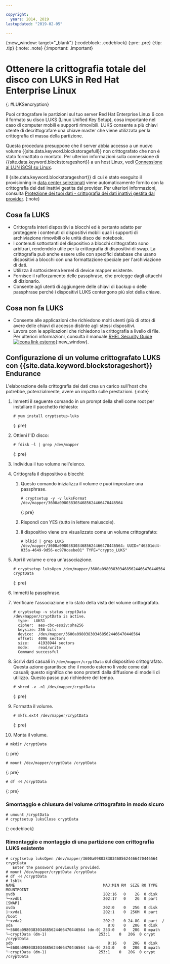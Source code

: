 ```yaml
---

copyright:
  years: 2014, 2019
lastupdated: "2019-02-05"

---
```

{:new_window: target="_blank"}
{:codeblock: .codeblock}
{:pre: .pre}
{:tip: .tip}
{:note: .note}
{:important: .important}

# Ottenere la crittografia totale del disco con LUKS in Red Hat Enterprise Linux
{: #LUKSencryption}

Puoi crittografare le partizioni sul tuo server Red Hat Enterprise Linux 6 con il formato su disco LUKS (Linux Unified Key Setup), cosa importante nel caso di computer mobili e supporti rimovibili. LUKS consente a più chiavi utente di decrittografare una chiave master che viene utilizzata per la crittografia di massa della partizione.

Questa procedura presuppone che il server abbia accesso a un nuovo volume {{site.data.keyword.blockstoragefull}} non crittografato che non è stato formattato o montato. Per ulteriori informazioni sulla connessione di {{site.data.keyword.blockstorageshort}} a un host Linux, vedi [Connessione ai LUN iSCSI su Linux](/docs/infrastructure/BlockStorage?topic=BlockStorage-mountingLinux).

Il {site.data.keyword.blockstorageshort}} di cui è stato eseguito il provisioning in [data center selezionati](/docs/infrastructure/BlockStorage?topic=BlockStorage-news) viene automaticamente fornito con la crittografia dei dati inattivi gestita dal provider. Per ulteriori informazioni, consulta [Protezione dei tuoi dati - crittografia dei dati inattivi gestita dal provider](/docs/infrastructure/BlockStorage?topic=BlockStorage-encryption).
{:note}

## Cosa fa LUKS

- Crittografa interi dispositivi a blocchi ed è pertanto adatto per proteggere i contenuti di dispositivi mobili quali i supporti di archiviazione rimovibili o le unità disco dei notebook.
- I contenuti sottostanti del dispositivo a blocchi crittografato sono arbitrari, rendendolo utile per la crittografia di dispositivi di swap. La crittografia può anche essere utile con specifici database che usano dispositivi a blocchi con una formattazione speciale per l'archiviazione di dati.
- Utilizza il sottosistema kernel di device mapper esistente.
- Fornisce il rafforzamento delle passphrase, che protegge dagli attacchi di dizionario.
- Consente agli utenti di aggiungere delle chiavi di backup o delle passphrase perché i dispositivi LUKS contengono più slot della chiave.


## Cosa non fa LUKS

- Consente alle applicazioni che richiedono molti utenti (più di otto) di avere delle chiavi di accesso distinte agli stessi dispositivi.
- Lavora con le applicazioni che richiedono la crittografia a livello di file. Per ulteriori informazioni, consulta il manuale [RHEL Security Guide ![Icona link esterno](../../icons/launch-glyph.svg "Icona link esterno")](https://access.redhat.com/documentation/en-US/Red_Hat_Enterprise_Linux/7/html/Security_Guide/sec-Encryption.html){:new_window}.

## Configurazione di un volume crittografato LUKS con {{site.data.keyword.blockstorageshort}} Endurance

L'elaborazione della crittografia dei dati crea un carico sull'host che potrebbe, potenzialmente, avere un impatto sulle prestazioni.
{:note}

1. Immetti il seguente comando in un prompt della shell come root per installare il pacchetto richiesto:   <br/>
   ```
   # yum install cryptsetup-luks
   ```
   {: pre}
2. Ottieni l'ID disco:<br/>
   ```
   # fdisk –l | grep /dev/mapper
   ```
   {: pre}
3. Individua il tuo volume nell'elenco.
4. Crittografa il dispositivo a blocchi:

   1. Questo comando inizializza il volume e puoi impostare una passphrase. <br/>

      ```
      # cryptsetup -y -v luksFormat /dev/mapper/3600a0980383034685624466470446564
      ```
      {: pre}

   2. Rispondi con YES (tutto in lettere maiuscole).

   3. Il dispositivo viene ora visualizzato come un volume crittografato:

      ```
      # blkid | grep LUKS
      /dev/mapper/3600a0980383034685624466470446564: UUID="46301dd4-035a-4649-9d56-ec970ceebe01" TYPE="crypto_LUKS"
      ```

5. Apri il volume e crea un'associazione.<br/>
   ```
   # cryptsetup luksOpen /dev/mapper/3600a0980383034685624466470446564 cryptData
   ```
   {: pre}
6. Immetti la passphrase.
7. Verificare l'associazione e lo stato della vista del volume crittografato.   <br/>
   ```
   # cryptsetup -v status cryptData
   /dev/mapper/cryptData is active.
     type:  LUKS1
     cipher:  aes-cbc-essiv:sha256
     keysize: 256 bits
     device:  /dev/mapper/3600a0980383034685624466470446564
     offset:  4096 sectors
     size:    41938944 sectors
     mode:    read/write
     Command successful
   ```
8. Scrivi dati casuali in `/dev/mapper/cryptData` sul dispositivo crittografato. Questa azione garantisce che il mondo esterno li vede come dati casuali; questo significa che sono protetti dalla diffusione di modelli di utilizzo. Questo passo può richiedere del tempo.<br/>
    ```
    # shred -v -n1 /dev/mapper/cryptData
    ```
    {: pre}
9. Formatta il volume.<br/>
   ```
   # mkfs.ext4 /dev/mapper/cryptData
   ```
   {: pre}
10. Monta il volume.<br/>
   ```
   # mkdir /cryptData
   ```
   {: pre}
   ```
   # mount /dev/mapper/cryptData /cryptData
   ```
   {: pre}
   ```
   # df -H /cryptData
   ```
   {: pre}

### Smontaggio e chiusura del volume crittografato in modo sicuro
   ```
   # umount /cryptData
   # cryptsetup luksClose cryptData
   ```
   {: codeblock}

### Rimontaggio e montaggio di una partizione con crittografia LUKS esistente
   ```
   # cryptsetup luksOpen /dev/mapper/3600a0980383034685624466470446564 cryptData
      Enter the password previously provided.
   # mount /dev/mapper/cryptData /cryptData
   # df -H /cryptData
   # lsblk
   NAME                                       MAJ:MIN RM  SIZE RO TYPE  MOUNTPOINT
   xvdb                                       202:16   0    2G  0 disk
   └─xvdb1                                    202:17   0    2G  0 part  [SWAP]
   xvda                                       202:0    0   25G  0 disk
   ├─xvda1                                    202:1    0  256M  0 part  /boot
   └─xvda2                                    202:2    0 24.8G  0 part  /
   sda                                          8:0    0   20G  0 disk
   └─3600a0980383034685624466470446564 (dm-0) 253:0    0   20G  0 mpath
   └─cryptData (dm-1)                       253:1    0   20G  0 crypt /cryptData
   sdb                                          8:16   0   20G  0 disk
   └─3600a0980383034685624466470446564 (dm-0) 253:0    0   20G  0 mpath
   └─cryptData (dm-1)                       253:1    0   20G  0 crypt /cryptData
   ```

